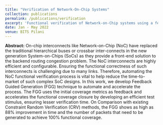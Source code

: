 ```yaml
---
title: "Verification of Network-On-Chip Systems"
collection: publications
permalink: /publications/verification
excerpt: 'Functional verification of Network-on-Chip systems using a feedback guided test generation approach'
date: Jan - May 2022
venue: BITS Pilani
---
```


**Abstract:**
On-chip interconnects like Network-on-Chip (NoC) have replaced the traditional hierarchical buses or crossbar inter-connects in the new generation System-on-Chips (SoCs) as they provide a front-end solution to the backend routing congestion problem. The NoC interconnects are highly efficient and configurable. Ensuring the functional correctness of such interconnects is challenging due to many links. Therefore, automating the NoC functional verification process is vital to help reduce the time-to-
market of such complex SoC designs. In this work, we develop Feedback Guided Generation (FGG) technique to automate and accelerate the process. The FGG uses the initial coverage metrics as feedback and accelerates the functional coverage closure by developing an efficient test stimulus, ensuring lesser verification time. On Comparison with existing Constraint Random Verification (CRV) methods, the FGG shows as high as 88% improvement in time and the number of packets that need to be generated to achieve 100% functional coverage.
